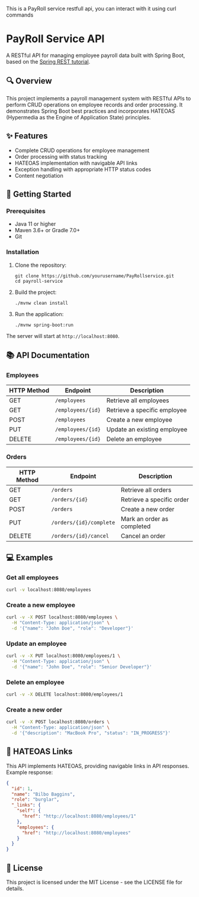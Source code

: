 This is a PayRoll service restfull api, you can interact with it using curl commands 
# PayRoll Service API

A RESTful API for managing employee payroll data built with Spring Boot, based on the [Spring REST tutorial](https://spring.io/guides/tutorials/rest).

## 🔍 Overview

This project implements a payroll management system with RESTful APIs to perform CRUD operations on employee records and order processing. It demonstrates Spring Boot best practices and incorporates HATEOAS (Hypermedia as the Engine of Application State) principles.

## ✨ Features

- Complete CRUD operations for employee management
- Order processing with status tracking
- HATEOAS implementation with navigable API links
- Exception handling with appropriate HTTP status codes
- Content negotiation

## 🚀 Getting Started

### Prerequisites

- Java 11 or higher
- Maven 3.6+ or Gradle 7.0+
- Git

### Installation

1. Clone the repository:
   ```
   git clone https://github.com/yourusername/PayRollservice.git
   cd payroll-service
   ```

2. Build the project:
   ```
   ./mvnw clean install
   ```

3. Run the application:
   ```
   ./mvnw spring-boot:run
   ```

The server will start at `http://localhost:8080`.

## 📚 API Documentation

### Employees

| HTTP Method | Endpoint | Description |
|-------------|----------|-------------|
| GET | `/employees` | Retrieve all employees |
| GET | `/employees/{id}` | Retrieve a specific employee |
| POST | `/employees` | Create a new employee |
| PUT | `/employees/{id}` | Update an existing employee |
| DELETE | `/employees/{id}` | Delete an employee |

### Orders

| HTTP Method | Endpoint | Description |
|-------------|----------|-------------|
| GET | `/orders` | Retrieve all orders |
| GET | `/orders/{id}` | Retrieve a specific order |
| POST | `/orders` | Create a new order |
| PUT | `/orders/{id}/complete` | Mark an order as completed |
| DELETE | `/orders/{id}/cancel` | Cancel an order |

## 💻 Examples

### Get all employees

```bash
curl -v localhost:8080/employees
```

### Create a new employee

```bash
curl -v -X POST localhost:8080/employees \
  -H "Content-Type: application/json" \
  -d '{"name": "John Doe", "role": "Developer"}'
```

### Update an employee

```bash
curl -v -X PUT localhost:8080/employees/1 \
  -H "Content-Type: application/json" \
  -d '{"name": "John Doe", "role": "Senior Developer"}'
```

### Delete an employee

```bash
curl -v -X DELETE localhost:8080/employees/1
```

### Create a new order

```bash
curl -v -X POST localhost:8080/orders \
  -H "Content-Type: application/json" \
  -d '{"description": "MacBook Pro", "status": "IN_PROGRESS"}'
```

## 🔗 HATEOAS Links

This API implements HATEOAS, providing navigable links in API responses. Example response:

```json
{
  "id": 1,
  "name": "Bilbo Baggins",
  "role": "burglar",
  "_links": {
    "self": {
      "href": "http://localhost:8080/employees/1"
    },
    "employees": {
      "href": "http://localhost:8080/employees"
    }
  }
}
```



## 📄 License

This project is licensed under the MIT License - see the LICENSE file for details.
